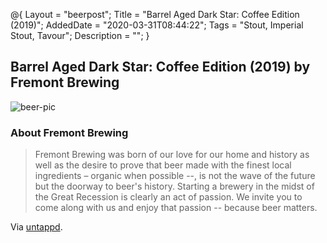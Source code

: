 @{
 Layout = "beerpost";
 Title = "Barrel Aged Dark Star: Coffee Edition (2019)";
 AddedDate = "2020-03-31T08:44:22";
 Tags = "Stout, Imperial Stout, Tavour";
 Description = "";
 }
 

## Barrel Aged Dark Star: Coffee Edition (2019) by Fremont Brewing

![beer-pic]

### About Fremont Brewing

> Fremont Brewing was born of our love for our home and history as well as the desire to prove that beer made with the finest local ingredients – organic when possible --, is not the wave of the future but the doorway to beer's history. Starting a brewery in the midst of the Great Recession is clearly an act of passion. We invite you to come along with us and enjoy that passion -- because beer matters.

Via [untappd][untappd-url].

[untappd-url]: <https://untappd.com//fremontbrewing>
[beer-pic]: https://jasonpowley.com/assets/img/2020-03-31-barrel-aged-dark-star-coffee-edition-2019.jpeg "Barrel Aged Dark Star: Coffee Edition (2019) by Fremont Brewing"
